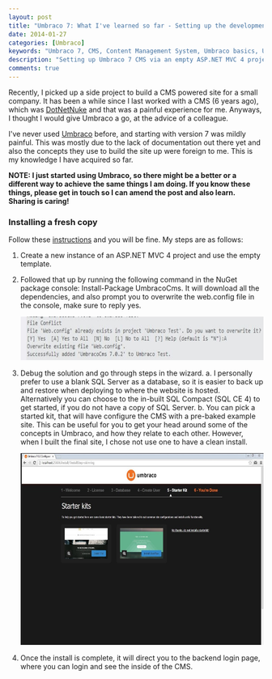 ```yaml
---
layout: post
title: "Umbraco 7: What I've learned so far - Setting up the development environment"
date: 2014-01-27
categories: [Umbraco]
keywords: "Umbraco 7, CMS, Content Management System, Umbraco basics, Umbraco 7 Setup, NuGet"
description: "Setting up Umbraco 7 CMS via an empty ASP.NET MVC 4 project and NuGet."
comments: true
---
```

Recently, I picked up a side project to build a CMS powered site for a small company. It has been a while since I last
worked with a CMS (6 years ago), which was [DotNetNuke](http://www.dnnsoftware.com "DotNetNuke") and that
was a painful experience for me. Anyways, I thought I would give Umbraco a go, at the advice of a colleague.

I've never used [Umbraco](http://umbraco.com/ "Umbraco") before, and starting with version 7 was mildly painful.
This was mostly due to the lack of documentation out there yet and also the concepts they use to build the site up
were foreign to me. This is my knowledge I have acquired so far.

**NOTE: I just started using Umbraco, so there might be a better or a different way to achieve the same things I am
doing. If you know these things, please get in touch so I can amend the post and also learn. Sharing is caring!**

### Installing a fresh copy

Follow these [instructions](http://our.umbraco.org/documentation/installation/install-umbraco-with-nuget "instructions") 
and you will be fine. My steps are as follows:

1. Create a new instance of an ASP.NET MVC 4 project and use the empty template.
2. Followed that up by running the following command in the NuGet package console: Install-Package UmbracoCms. It will
   download all the dependencies, and also prompt you to overwrite the web.config file in the console, make sure to
   reply yes.

    <div class="centered">
       <img src="/images/nugetprompt.jpg"  alt="NuGet prompt" style="width: 640px; height: 86px" />
    </div>

3. Debug the solution and go through steps in the wizard.
    a. I personally prefer to use a blank SQL Server as a database, so it is easier to back up and restore when
       deploying to where the website is hosted. Alternatively you can choose to the in-built SQL Compact (SQL CE 4)
       to get started, if you do not have a copy of SQL Server.
    b. You can pick a started kit, that will have configure the CMS with a pre-baked example site. This can be useful
       for you to get your head around some of the concepts in Umbraco, and how they relate to each other. However,
       when I built the final site, I chose not use one to have a clean install.

    <div class="centered">
        <img src="/images/wizard.jpg"  alt="Wizard" style="width: 640px; height: 379px" />
    </div>

4. Once the install is complete, it will direct you to the backend login page, where you can login and see the inside of
the CMS.
